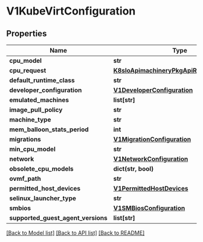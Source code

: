 # V1KubeVirtConfiguration

## Properties
Name | Type | Description | Notes
------------ | ------------- | ------------- | -------------
**cpu_model** | **str** |  | [optional] 
**cpu_request** | [**K8sIoApimachineryPkgApiResourceQuantity**](K8sIoApimachineryPkgApiResourceQuantity.md) |  | [optional] 
**default_runtime_class** | **str** |  | [optional] 
**developer_configuration** | [**V1DeveloperConfiguration**](V1DeveloperConfiguration.md) |  | [optional] 
**emulated_machines** | **list[str]** |  | [optional] 
**image_pull_policy** | **str** |  | [optional] 
**machine_type** | **str** |  | [optional] 
**mem_balloon_stats_period** | **int** |  | [optional] 
**migrations** | [**V1MigrationConfiguration**](V1MigrationConfiguration.md) |  | [optional] 
**min_cpu_model** | **str** |  | [optional] 
**network** | [**V1NetworkConfiguration**](V1NetworkConfiguration.md) |  | [optional] 
**obsolete_cpu_models** | **dict(str, bool)** |  | [optional] 
**ovmf_path** | **str** |  | [optional] 
**permitted_host_devices** | [**V1PermittedHostDevices**](V1PermittedHostDevices.md) |  | [optional] 
**selinux_launcher_type** | **str** |  | [optional] 
**smbios** | [**V1SMBiosConfiguration**](V1SMBiosConfiguration.md) |  | [optional] 
**supported_guest_agent_versions** | **list[str]** | deprecated | [optional] 

[[Back to Model list]](../README.md#documentation-for-models) [[Back to API list]](../README.md#documentation-for-api-endpoints) [[Back to README]](../README.md)


